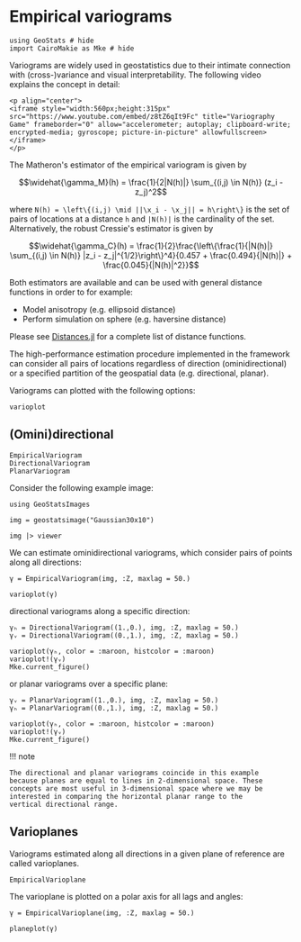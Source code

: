 # Empirical variograms

```@example empiricalvariogram
using GeoStats # hide
import CairoMakie as Mke # hide
```

Variograms are widely used in geostatistics due to their intimate connection
with (cross-)variance and visual interpretability. The following video explains
the concept in detail:

```@raw html
<p align="center">
<iframe style="width:560px;height:315px" src="https://www.youtube.com/embed/z8tZ6qIt9Fc" title="Variography Game" frameborder="0" allow="accelerometer; autoplay; clipboard-write; encrypted-media; gyroscope; picture-in-picture" allowfullscreen></iframe>
</p>
```

The Matheron's estimator of the empirical variogram is given by

```math
\widehat{\gamma_M}(h) = \frac{1}{2|N(h)|} \sum_{(i,j) \in N(h)} (z_i - z_j)^2
```

where ``N(h) = \left\{(i,j) \mid ||\x_i - \x_j|| = h\right\}`` is the set
of pairs of locations at a distance ``h`` and ``|N(h)|`` is the cardinality
of the set. Alternatively, the robust Cressie's estimator is given by

```math
\widehat{\gamma_C}(h) = \frac{1}{2}\frac{\left\{\frac{1}{|N(h)|} \sum_{(i,j) \in N(h)} |z_i - z_j|^{1/2}\right\}^4}{0.457 + \frac{0.494}{|N(h)|} + \frac{0.045}{|N(h)|^2}}
```

Both estimators are available and can be used with general distance functions
in order to for example:

- Model anisotropy (e.g. ellipsoid distance)
- Perform simulation on sphere (e.g. haversine distance)

Please see [Distances.jl](https://github.com/JuliaStats/Distances.jl)
for a complete list of distance functions.

The high-performance estimation procedure implemented in the framework can
consider all pairs of locations regardless of direction (ominidirectional)
or a specified partition of the geospatial data (e.g. directional, planar).

Variograms can plotted with the following options:

```@docs
varioplot
```

## (Omini)directional

```@docs
EmpiricalVariogram
DirectionalVariogram
PlanarVariogram
```

Consider the following example image:

```@example empiricalvariogram
using GeoStatsImages

img = geostatsimage("Gaussian30x10")

img |> viewer
```

We can estimate ominidirectional variograms, which
consider pairs of points along all directions:

```@example empiricalvariogram
γ = EmpiricalVariogram(img, :Z, maxlag = 50.)

varioplot(γ)
```

directional variograms along a specific direction:

```@example empiricalvariogram
γₕ = DirectionalVariogram((1.,0.), img, :Z, maxlag = 50.)
γᵥ = DirectionalVariogram((0.,1.), img, :Z, maxlag = 50.)

varioplot(γₕ, color = :maroon, histcolor = :maroon)
varioplot!(γᵥ)
Mke.current_figure()
```

or planar variograms over a specific plane:

```@example empiricalvariogram
γᵥ = PlanarVariogram((1.,0.), img, :Z, maxlag = 50.)
γₕ = PlanarVariogram((0.,1.), img, :Z, maxlag = 50.)

varioplot(γₕ, color = :maroon, histcolor = :maroon)
varioplot!(γᵥ)
Mke.current_figure()
```

!!! note

    The directional and planar variograms coincide in this example
    because planes are equal to lines in 2-dimensional space. These
    concepts are most useful in 3-dimensional space where we may be
    interested in comparing the horizontal planar range to the
    vertical directional range.

## Varioplanes

Variograms estimated along all directions in a given plane of reference are
called varioplanes.

```@docs
EmpiricalVarioplane
```

The varioplane is plotted on a polar axis for all lags and angles:

```@example empiricalvariogram
γ = EmpiricalVarioplane(img, :Z, maxlag = 50.)

planeplot(γ)
```
